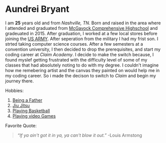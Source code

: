 # Aundrei Bryant 

I am **25** years old and from _Nashville, TN_. Born and raised in the area where I attended and graduated from [McGavock Comprehensive Highschool](https://mcgavock.mnps.org/) and gradeuated in 2015. After graduation, I  worked at a few local stores before joining the [US ARMY](https://www.goarmy.com/). After seperation from the military I had my frist son. I strted taking computer science courses. After a few semesters at a convention university, I then decided to drop the prerequisites, and start my coding career at _Claim Academy_. I decide to make the switch because, I found myslef getting frustrated with the difficulty level of some of my classes that had absolutely noting to do with my degree. I couldn't imagine how me remebering artist and the canvas they painted on would help me in my coding career. So i made the decison to switch to _Claim_ and begin my journey there.

Hobbies:
1. [Being a Father](https://images.squarespace-cdn.com/content/v1/60956b1376633b7084009880/1626972176402-JNQWLL0IUUW3EKY223TC/Screenshot%2B2018-09-28%2B11.57.21.png)
2. [Jiu Jitsu](https://legionjj.com/) 
3. [Playing Basketball](https://upload.wikimedia.org/wikipedia/commons/7/7a/Basketball.png)
4. [Playing video Games](https://www.callofduty.com/modernwarfare2) 

Favorite Quote:
>_“If ya ain't got it in ya, ya can't blow it out.”_
-Louis Armstong  


